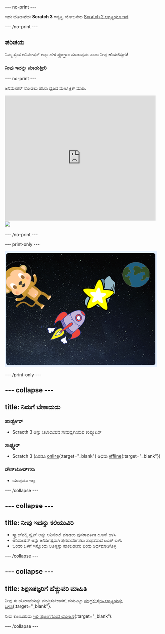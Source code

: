 --- no-print ---

ಇದು ಯೋಜನೆಯ **Scratch 3** ಆವೃತ್ತಿ. ಯೋಜನೆಯ [Scratch 2 ಆವೃತ್ತಿಯೂ ಇದೆ](https://projects.raspberrypi.org/kn-IN/projects/lost-in-space-scratch2).

--- /no-print ---

## ಪರಿಚಯ

ನಿಮ್ಮ ಸ್ವಂತ ಅನಿಮೇಷನ್ ಅನ್ನು ಹೇಗೆ ಪ್ರೋಗ್ರಾಂ ಮಾಡುವುದು ಎಂದು ನೀವು ಕಲಿಯಲಿದ್ದೀರಿ!

### ನೀವು ಇದನ್ನು ಮಾಡುತ್ತೀರಿ

--- no-print ---

ಅನಿಮೇಷನ್ ನೋಡಲು ಹಸಿರು ಧ್ವಜದ ಮೇಲೆ ಕ್ಲಿಕ್ ಮಾಡಿ.

<div class="scratch-preview">
  <iframe allowtransparency="true" width="485" height="402" src="https://scratch.mit.edu/projects/embed/276873231/?autostart=false" frameborder="0" scrolling="no"></iframe>
  <img src="images/space-final.png">
</div>

--- /no-print ---

--- print-only ---

![ಸಂಪೂರ್ಣ ಯೋಜನೆ](images/showcase_static.png)

--- /print-only ---

--- collapse ---
---
title: ನಿಮಗೆ ಬೇಕಾದುದು
---

### ಹಾರ್ಡ್ವೇರ್

- Scracth 3 ಅನ್ನು ಚಲಾಯಿಸುವ ಸಾಮರ್ಥ್ಯವಿರುವ ಕಂಪ್ಯೂಟರ್

### ಸಾಫ್ಟ್ವೇರ್

- Scratch 3 (ಎರಡೂ [online](https://rpf.io/scratchon){:target="_blank"} ಅಥವಾ [offline](https://rpf.io/scratchoff){:target="_blank"})

### ಡೌನ್‌ಲೋಡ್‌ಗಳು

- ಯಾವುದೂ ಇಲ್ಲ

--- /collapse ---

--- collapse ---
---
title: ನೀವು ಇದನ್ನು ಕಲಿಯುವಿರಿ
---

- ಸ್ಕ್ರ್ಯಾಚ್‌ನಲ್ಲಿ ಸ್ಪ್ರೈಟ್ ಅನ್ನು ಅನಿಮೇಟ್ ಮಾಡಲು ಪುನರಾವರ್ತಿತ ಲೂಪ್ ಬಳಸಿ
- ಅನಿಮೇಷನ್ ಅನ್ನು ಅನಿರ್ದಿಷ್ಟವಾಗಿ ಪುನರಾವರ್ತಿಸಲು ಶಾಶ್ವತವಾದ ಲೂಪ್ ಬಳಸಿ
- ಒಂದರ ಒಳಗೆ ಇನ್ನೊಂದು ಲೂಪ್ನನ್ನು ಹಾಕಬಹುದು ಎಂದು ಅರ್ಥಮಾಡಿಕೊಳ್ಳಿ

--- /collapse ---

--- collapse ---
---
title: ಶಿಕ್ಷಣತಜ್ಞರಿಗೆ ಹೆಚ್ಚುವರಿ ಮಾಹಿತಿ
---

ನೀವು ಈ ಯೋಜನೆಯನ್ನು ಮುದ್ರಿಸಬೇಕಾದರೆ, ದಯವಿಟ್ಟು [ಮುದ್ರಕ-ಸ್ನೇಹಿ ಆವೃತ್ತಿಯನ್ನು ಬಳಸಿ](https://projects.raspberrypi.org/kn-IN/projects/lost-in-space/print){:target="_blank"}.

ನೀವು ಕಾಣಬಹುದು [ಇಲ್ಲಿ ಪೂರ್ಣಗೊಂಡ ಯೋಜನೆ](https://rpf.io/p/kn-IN/lost-in-space-get){:target="_blank"}.

--- /collapse ---